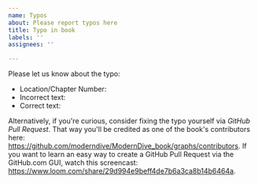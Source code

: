 ```yaml
---
name: Typos
about: Please report typos here
title: Typo in book
labels: ''
assignees: ''

---
```


Please let us know about the typo:

* Location/Chapter Number: 
* Incorrect text: 
* Correct text: 

Alternatively, if you're curious, consider fixing the typo yourself via _GitHub Pull Request_. That way you'll be credited as one of the book's contributors here: https://github.com/moderndive/ModernDive_book/graphs/contributors. If you want to learn an easy way to create a GitHub Pull Request via the GitHub.com GUI, watch this screencast: https://www.loom.com/share/29d994e9beff4de7b6a3ca8b14b6464a.
